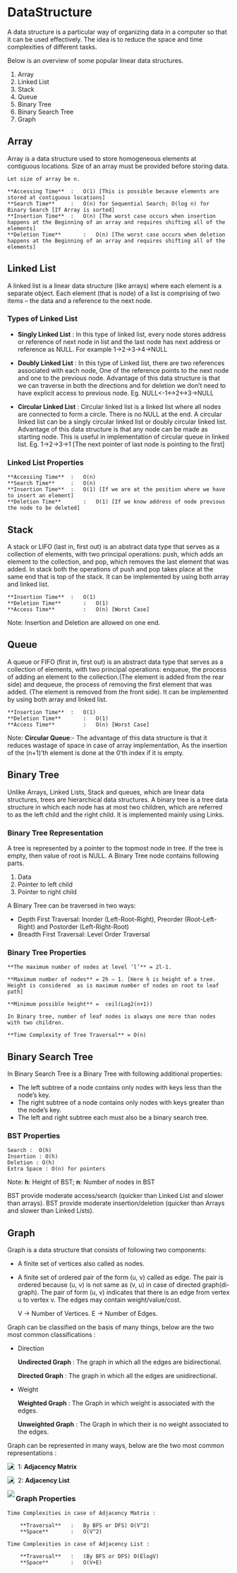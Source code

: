 # DataStructure

A data structure is a particular way of organizing data in a computer so that it can be used effectively. The idea is to reduce the space and time complexities of different tasks.

Below is an overview of some popular linear data structures.

1. Array
2. Linked List
3. Stack
4. Queue
5. Binary Tree
6. Binary Search Tree
7. Graph

## Array

Array is a data structure used to store homogeneous elements at contiguous locations. Size of an array must be provided before storing data.


	Let size of array be n.

	**Accessing Time**	:	O(1) [This is possible because elements are stored at contiguous locations]   
	**Search Time**		: 	O(n) for Sequential Search; O(log n) for Binary Search [If Array is sorted]
	**Insertion Time**	:	O(n) [The worst case occurs when insertion happens at the Beginning of an array and requires shifting all of the elements]
	**Deletion Time**		:	O(n) [The worst case occurs when deletion happens at the Beginning of an array and requires shifting all of the elements]

## Linked List

A linked list is a linear data structure (like arrays) where each element is a separate object. Each element (that is node) of a list is comprising of two items – the data and a reference to the next node.


### Types of Linked List

- **Singly Linked List** : In this type of linked list, every node stores address or reference of next node in list and the last node has next address or reference as NULL. For example 1->2->3->4->NULL

- **Doubly Linked List** : In this type of Linked list, there are two references associated with each node, One of the reference points to the next node and one to the previous node. Advantage of this data structure is that we can traverse in both the directions and for deletion we don’t need to have explicit access to previous node. Eg. NULL<-1<->2<->3->NULL

- **Circular Linked List** : Circular linked list is a linked list where all nodes are connected to form a circle. There is no NULL at the end. A circular linked list can be a singly circular linked list or doubly circular linked list. Advantage of this data structure is that any node can be made as starting node. This is useful in implementation of circular queue in linked list. Eg. 1->2->3->1 [The next pointer of last node is pointing to the first]

### Linked List Properties

	**Accessing Time**	:	O(n) 
	**Search Time**		: 	O(n) 
	**Insertion Time**	:	O(1) [If we are at the position where we have to insert an element] 
	**Deletion Time**		:	O(1) [If we know address of node previous the node to be deleted] 

## Stack

A stack or LIFO (last in, first out) is an abstract data type that serves as a collection of elements, with two principal operations: push, which adds an element to the collection, and pop, which removes the last element that was added. In stack both the operations of push and pop takes place at the same end that is top of the stack. It can be implemented by using both array and linked list.


	**Insertion Time**	:	O(1) 
	**Deletion Time**		:	O(1) 
	**Access Time** 		:	O(n) [Worst Case]

Note: Insertion and Deletion are allowed on one end.

## Queue

A queue or FIFO (first in, first out) is an abstract data type that serves as a collection of elements, with two principal operations: enqueue, the process of adding an element to the collection.(The element is added from the rear side) and dequeue, the process of removing the first element that was added. (The element is removed from the front side). It can be implemented by using both array and linked list. 

	**Insertion Time**	:	O(1) 
	**Deletion Time**		:	O(1) 
	**Access Time** 		:	O(n) [Worst Case]
	
Note: **Circular Queue**:- The advantage of this data structure is that it reduces wastage of space in case of array implementation, As the insertion of the (n+1)’th element is done at the 0’th index if it is empty.

## Binary Tree

Unlike Arrays, Linked Lists, Stack and queues, which are linear data structures, trees are hierarchical data structures. A binary tree is a tree data structure in which each node has at most two children, which are referred to as the left child and the right child. It is implemented mainly using Links.

### Binary Tree Representation

A tree is represented by a pointer to the topmost node in tree. If the tree is empty, then value of root is NULL. A Binary Tree node contains following parts.

1. Data
2. Pointer to left child
3. Pointer to right child

A Binary Tree can be traversed in two ways:

- Depth First Traversal: Inorder (Left-Root-Right), Preorder (Root-Left-Right) and Postorder (Left-Right-Root)
- Breadth First Traversal: Level Order Traversal

### Binary Tree Properties

	**The maximum number of nodes at level ‘l’** = 2l-1.

	**Maximum number of nodes** = 2h – 1. [Here h is height of a tree. Height is considered  as is maximum number of nodes on root to leaf path]

	**Minimum possible height** =  ceil(Log2(n+1))   

	In Binary tree, number of leaf nodes is always one more than nodes with two children.

	**Time Complexity of Tree Traversal** = O(n)

## Binary Search Tree

In Binary Search Tree is a Binary Tree with following additional properties:

- The left subtree of a node contains only nodes with keys less than the node’s key.
- The right subtree of a node contains only nodes with keys greater than the node’s key.
- The left and right subtree each must also be a binary search tree.

### BST Properties

	Search :  O(h)
	Insertion : O(h)
	Deletion : O(h)
	Extra Space : O(n) for pointers

Note: **h**: Height of BST; **n**: Number of nodes in BST

BST provide moderate access/search (quicker than Linked List and slower than arrays).
BST provide moderate insertion/deletion (quicker than Arrays and slower than Linked Lists).

## Graph

Graph is a data structure that consists of following two components:

- A finite set of vertices also called as nodes.
- A finite set of ordered pair of the form (u, v) called as edge. The pair is ordered because (u, v) is not same as (v, u) in case of directed graph(di-graph). The pair of form (u, v) indicates that there is an edge from vertex u to vertex v. The edges may contain weight/value/cost.

	V -> Number of Vertices.
	E -> Number of Edges.

Graph can be classified on the basis of many things, below are the two most common classifications :

- Direction
	
	**Undirected Graph** : The graph in which all the edges are bidirectional.
	
	**Directed Graph** : The graph in which all the edges are unidirectional.

- Weight

	**Weighted Graph** : The Graph in which weight is associated with the edges.
	
	**Unweighted Graph** : The Graph in which their is no weight associated to the edges.


Graph can be represented in many ways, below are the two most common representations :

<img align="left" src="http://www.geeksforgeeks.org/wp-content/uploads/graph_representation12.png">

- 1: **Adjacency Matrix**

<img align="left" src="http://www.geeksforgeeks.org/wp-content/uploads/adjacency_matrix_representation.png">

- 2: **Adjacency List**

<img align="left" src="http://www.geeksforgeeks.org/wp-content/uploads/adjacency_list_representation.png">


### Graph Properties

	Time Complexities in case of Adjacency Matrix :
	
		**Traversal**	:	By BFS or DFS) O(V^2)
		**Space**		:	O(V^2)
	
	Time Complexities in case of Adjacency List :
	
		**Traversal**	:	(By BFS or DFS) O(ElogV)
		**Space**		:	O(V+E)